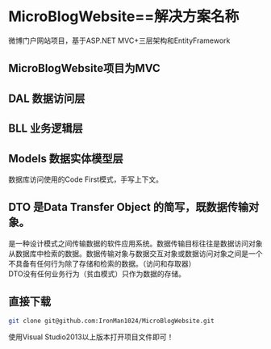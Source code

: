 # MicroBlogWebsite==解决方案名称
微博门户网站项目，基于ASP.NET MVC+三层架构和EntityFramework

## MicroBlogWebsite项目为MVC
## DAL 数据访问层
## BLL 业务逻辑层
## Models 数据实体模型层
数据库访问使用的Code First模式，手写上下文。
## DTO 是Data Transfer Object 的简写，既数据传输对象。
是一种设计模式之间传输数据的软件应用系统。数据传输目标往往是数据访问对象从数据库中检索的数据。数据传输对象与数据交互对象或数据访问对象之间是一个不具备有任何行为除了存储和检索的数据。（访问和存取器）
<br>DTO没有任何业务行为（贫血模式）只作为数据的存储。

## 直接下载
```bash
git clone git@github.com:IronMan1024/MicroBlogWebsite.git
```
使用Visual Studio2013以上版本打开项目文件即可！
